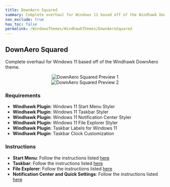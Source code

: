 ```yaml
---
title: DownAero Squared
summary: Complete overhaul for Windows 11 based off of the Windhawk DownAero theme
nav_exclude: true
has_toc: false
permalink: /WindowsThemes/WindhawkThemes/DownAeroSquared
---
```


## DownAero Squared
Complete overhaul for Windows 11 based off of the Windhawk DownAero theme.

<div align="center">
<img src="https://github.com/The-Back-Room/The-Back-Room.github.io/blob/main/assets/images/previews/windhawk-themes/down-aero-squared/Preview-1.bmp" alt="DownAero Squared Preview 1" style="max-width: 100%; height: auto;" />
<br />
<img src="https://github.com/The-Back-Room/The-Back-Room.github.io/blob/main/assets/images/previews/windhawk-themes/down-aero-squared/Preview-2.bmp" alt="DownAero Squared Preview 2" style="max-width: 100%; height: auto;" />
</div>

### Requirements

- **Windhawk Plugin**: Windows 11 Start Menu Styler
- **Windhawk Plugin**: Windows 11 Taskbar Styler
- **Windhawk Plugin**: Windows 11 Notification Center Styler
- **Windhawk Plugin**: Windows 11 File Explorer Styler
- **Windhawk Plugin**: Taskbar Labels for Windows 11
- **Windhawk Plugin**: Taskbar Clock Customization

### Instructions

- **Start Menu**: Follow the instructions listed [here](https://the-back-room.info/Windhawk/StartMenuStyler/DownAeroSquared)
- **Taskbar**: Follow the instructions listed [here](https://the-back-room.info/Windhawk/TaskbarStyler/DownAeroSquared)
- **File Explorer**: Follow the instructions listed [here](https://the-back-room.info/Windhawk/FileExplorerStyler/DownAeroSquared)
- **Notification Center and Quick Settings**: Follow the instructions listed [here](https://the-back-room.info/Windhawk/NotificationCenterStyler/DownAeroSquared)
